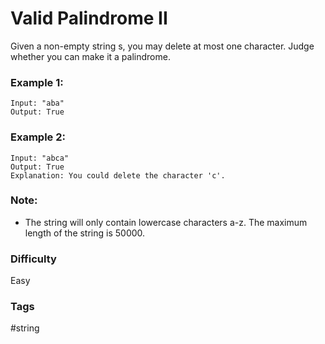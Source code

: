 # Valid Palindrome II

Given a non-empty string s, you may delete at most one character. Judge whether you can make it a palindrome.

### Example 1:

```
Input: "aba"
Output: True
```

### Example 2:

```
Input: "abca"
Output: True
Explanation: You could delete the character 'c'.
```

### Note:

- The string will only contain lowercase characters a-z. The maximum length of the string is 50000.

### Difficulty

Easy

### Tags

#string
